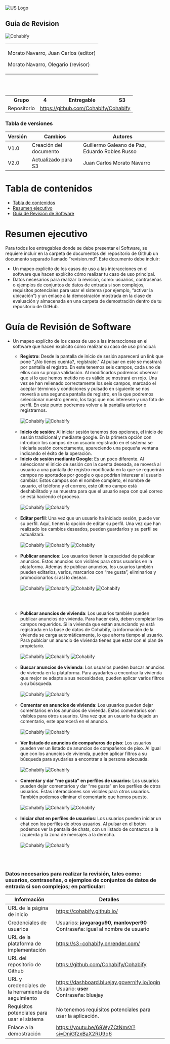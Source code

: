 ![US Logo](images/logo_us.png)

Guía de Revision
---


![Cohabify](images/Cohabify.png)

<table>
    <tbody>
        <tr>
            <td rowspan=2> </p> Morato Navarro, Juan Carlos (editor)<p></p></p> Morato Navarro, Olegario (revisor)<p></p>
            </td>
        </tr>
    </tbody>
</table>
<br></br> 
<table>
  <tr>
    <th>Grupo</th>
    <th>4</th>
    <th>Entregable</th>
    <th>S3</th>
  </tr>
  <tr>
    <td>Repositorio</td>
    <td colspan="3"><a href="https://github.com/Cohabify/Cohabify">https://github.com/Cohabify/Cohabify</a></td>
  </tr>
</table>

### Tabla de versiones
| Versión | Cambios | Autores |
| --- | --- | --- |
| V1.0 | Creación del documento | Guillermo Galeano de Paz, Eduardo Robles Russo|
| V2.0 | Actualizado para S3 | Juan Carlos Morato Navarro |


# Tabla de contenidos
- [Tabla de contenidos](#tabla-de-contenidos)
- [Resumen ejecutivo](#resumen-ejecutivo)
- [Guía de Revisión de Software](#guía-de-revisión-de-software)

# Resumen ejecutivo

Para todos los entregables donde se debe presentar el Software, se requiere incluir en la carpeta de documentos del repositorio de Github un documento separado llamado “revision.md”. Este documento debe incluir:
- Un mapeo explícito de los casos de uso a las interacciones en el software que hacen explícito cómo realizar tu caso de uso principal.
- Datos necesarios para realizar la revisión, como: usuarios, contraseñas o ejemplos de conjuntos de datos de entrada si son complejos, requisitos potenciales para usar el sistema (por ejemplo, “activar la ubicación”) y un enlace a la demostración mostrada en la clase de evaluación y almacenada en una carpeta de demostración dentro de tu repositorio de GitHub.

# Guía de Revisión de Software

  - Un mapeo explícito de los casos de uso a las interacciones en el software que hacen explícito cómo realizar su caso de uso principal:
     -  **Registro**: Desde la pantalla de inicio de sesión aparecerá un link que pone "¿No tienes cuenta?, regístrate." Al pulsar en este se mostrará por pantalla el registro. En este tenemos seis campos, cada uno de ellos con su propia validación. Al modificarlos podremos observar que si lo que hemos metido no es válido se mostrará en rojo. Una vez se han rellenado correctamente los seis campos, marcado el aceptar términos y condiciones y pulsado en siguiente se nos moverá a una segunda pantalla de registro, en la que podremos seleccionar nuestro género, los tags que nos interesen y una foto de perfil. En este punto podremos volver a la pantalla anterior o registrarnos.
    <br></br>
        ![Cohabify](images/Revision/1.png)
        ![Cohabify](images/Revision/2.png)
    <br></br>
    - **Inicio de sesión**: Al iniciar sesión tenemos dos opciones, el inicio de sesión tradicional y mediante google. En la primera opción con introducir los campos de un usuario registrado en el sistema se iniciaría sesión correctamente, apareciendo una pequeña ventana indicando el éxito de la operación.
    - **Inicio de sesión mediante Google**: Es un poco diferente. Al seleccionar el inicio de sesión con la cuenta deseada, se moverá al usuario a una pantalla de registro modificada en la que se requerirán campos no aportados por google o que podrían interesar al usuario cambiar. Estos campos son el nombre completo, el nombre de usuario, el teléfono y el correro, este último campo está deshabilitado y se muestra para que el usuario sepa con qué correo se está haciendo el proceso.
    <br></br>
        ![Cohabify](images/Revision/3.png)
        ![Cohabify](images/Revision/4.png)
    <br></br>
    - **Editar perfil**: Una vez que un usuario ha iniciado sesión, puede ver su perfil. Aquí, tienen la opción de editar su perfil. Una vez que han realizado los cambios deseados, pueden guardarlos y su perfil se actualizará.
    <br></br>
        ![Cohabify](images/Revision/5.png)
        ![Cohabify](images/Revision/6.png)
        ![Cohabify](images/Revision/7.png)
    <br></br>
    - **Publicar anuncios**: Los usuarios tienen la capacidad de publicar anuncios. Estos anuncios son visibles para otros usuarios en la plataforma. Además de publicar anuncios, los usuarios también pueden editarlos, verlos, marcarlos con “me gusta”, eliminarlos y promocionarlos si así lo desean.
    <br></br>
        ![Cohabify](images/Revision/8.png)
        ![Cohabify](images/Revision/9.png)
        ![Cohabify](images/Revision/10.png)
        ![Cohabify](images/Revision/18.png)
        
    <br></br>
    - **Publicar anuncios de vivienda**:  Los usuarios también pueden publicar anuncios de vivienda. Para hacer esto, deben completar los campos requeridos. Si la vivienda que están anunciando ya está registrada en la base de datos de Cohabify, la información de la vivienda se carga automáticamente, lo que ahorra tiempo al usuario. Para publciar un anuncio de vivienda tienes que estar con el plan de propietario.
    <br></br>
        ![Cohabify](images/Revision/11.png)
        ![Cohabify](images/Revision/12.png)
        ![Cohabify](images/Revision/13.png)
    <br></br>
    - **Buscar anuncios de vivienda**: Los usuarios pueden buscar anuncios de vivienda en la plataforma. Para ayudarles a encontrar la vivienda que mejor se adapte a sus necesidades, pueden aplicar varios filtros a su búsqueda.
    <br></br>
        ![Cohabify](images/Revision/14.png)
        ![Cohabify](images/Revision/15.png)
    <br></br>
    - **Comentar en anuncios de vivienda**: Los usuarios pueden dejar comentarios en los anuncios de vivienda. Estos comentarios son visibles para otros usuarios. Una vez que un usuario ha dejado un comentario, este aparecerá en el anuncio.
    <br></br>
        ![Cohabify](images/Revision/16.png)
        ![Cohabify](images/Revision/17.png)
    <br></br>
    - **Ver listado de anuncios de compañeros de piso**: Los usuarios pueden ver un listado de anuncios de compañeros de piso. Al igual que con los anuncios de vivienda, pueden aplicar filtros a su búsqueda para ayudarles a encontrar a la persona adecuada.
    <br></br>
        ![Cohabify](images/Revision/18.png)
        ![Cohabify](images/Revision/19.png)
    <br></br>
    - **Comentar y dar “me gusta” en perfiles de usuarios**: Los usuarios pueden dejar comentarios y dar “me gusta” en los perfiles de otros usuarios. Estas interacciones son visibles para otros usuarios. También podemos eliminar el comentario que hemos puesto.
    <br></br>
        ![Cohabify](images/Revision/20.png)
        ![Cohabify](images/Revision/21.png)
        ![Cohabify](images/Revision/22.png)
    <br></br>
    - **Iniciar chat en perfiles de usuarios**: Los usuarios pueden iniciar un chat con los perfiles de otros usuarios. Al pulsar en el botón podemos ver la pantalla de chats, con un listado de contactos a la izquierda y la zona de mensajes a la derecha.
    <br></br>
        ![Cohabify](images/Revision/23.png)
        ![Cohabify](images/Revision/24.png)
  
    <br></br>

### Datos necesarios para realizar la revisión, tales como: usuarios, contraseñas, o ejemplos de conjuntos de datos de entrada si son complejos; en particular:

| Información | Detalles |
|-------------|----------|
| URL de la página de inicio | https://cohabify.github.io/ |
| Credenciales de usuarios | Usuarios: **javgaragu90**, **manlovper90**<br>Contraseña: igual al nombre de usuario |
| URL de la plataforma de implementación | https://s3-cohabify.onrender.com/ |
| URL del repositorio de Github | https://github.com/Cohabify/Cohabify |
| URL y credenciales de la herramienta de seguimiento | https://dashboard.bluejay.governify.io/login<br>Usuario: **user**<br>Contraseña: bluejay |
| Requisitos potenciales para usar el sistema | No tenemos requisitos potenciales para usar la aplicación. |
| Enlace a la demostración | https://youtu.be/69Wy7CtNmsY?si=DniGfzxBaX2RU9q6 |
